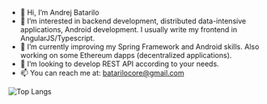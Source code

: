 - 👋 Hi, I’m Andrej Batarilo
- 👀 I’m interested in backend development, distributed data-intensive applications, Android development. I usually write my frontend in AngularJS/Typescript. 
- 🌱 I’m currently improving my Spring Framework and Android skills. Also working on some Ethereum dapps (decentralized applications).
- 💞️ I’m looking to develop REST API according to your needs.
- 📫 You can reach me at: batarilocore@gmail.com

 ![Top Langs](https://github-readme-stats.vercel.app/api/top-langs/?username=batariloa&hide=javascript,css,scss,html&theme=tokyonight)
